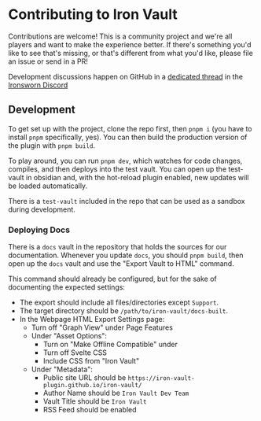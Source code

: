 # Contributing to Iron Vault

Contributions are welcome! This is a community project and we're all players
and want to make the experience better. If there's something you'd like to see
that's missing, or that's different from what you'd like, please file an issue
or send in a PR!

Development discussions happen on GitHub in a [dedicated
thread](https://discord.com/channels/437120373436186625/1239381699507257354)
in the [Ironsworn Discord](https://discord.gg/xTxmR9UZTC)

## Development

To get set up with the project, clone the repo first, then `pnpm i` (you have
to install `pnpm` specifically, yes). You can then build the production
version of the plugin with `pnpm build`.

To play around, you can run `pnpm dev`, which watches for code changes,
compiles, and then deploys into the test vault. You can open up the test-vault
in obsidian and, with the hot-reload plugin enabled, new updates will be
loaded automatically.

There is a `test-vault` included in the repo that can be used as a sandbox
during development.

### Deploying Docs

There is a `docs` vault in the repository that holds the sources for our
documentation. Whenever you update `docs`, you should `pnpm build`, then open
up the `docs` vault and use the "Export Vault to HTML" command.

This command should already be configured, but for the sake of documenting the
expected settings:

* The export should include all files/directories except `Support`.
* The target directory should be `/path/to/iron-vault/docs-built`.
* In the Webpage HTML Export Settings page:
  * Turn off "Graph View" under Page Features
  * Under "Asset Options":
    * Turn on "Make Offline Compatible" under
    * Turn off Svelte CSS
    * Include CSS from "Iron Vault"
  * Under "Metadata":
    * Public site URL should be `https://iron-vault-plugin.github.io/iron-vault/`
    * Author Name should be `Iron Vault Dev Team`
    * Vault Title should be `Iron Vault`
    * RSS Feed should be enabled
